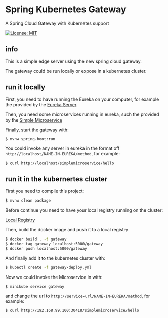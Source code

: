# Spring Kubernetes Gateway
A Spring Cloud Gateway with Kubernetes support

[![License: MIT](https://img.shields.io/badge/License-MIT-blue.svg)](/LICENSE)

## info

This is a simple edge server using the new spring cloud gateway.

The gateway could be run locally or expose in a kubernetes cluster.


## run it locally

First, you need to have running the Eureka on your computer, for example the provided by the [Eureka Server](../eureka-server/).

Then, you need some microservices running in eureka, such the provided by the [Simple Microservice](../simple-microservice/)

Finally, start the gateway with:

```bash
$ mvnw spring-boot:run
```

You could invoke any server in eureka in the format off `http://localhost/NAME-IN-EUREKA/method`, for example:

```bash
$ curl http://localhost/simplemicroservice/hello
```

## run it in the kubernertes cluster

First you need to compile this project:

```bash
$ mvnw clean package
```

Before continue you need to have your local registry running on the cluster:

 [Local Registry](../local-registry/)

Then, build the docker image and push it to a local registry

```bash
$ docker build . -t gateway
$ docker tag gateway localhost:5000/gateway
$ docker push localhost:5000/gateway
```

And finally add it to the kubernetes cluster with:

```bash
$ kubectl create -f gateway-deploy.yml
```
Now we could invoke the Microservice in with:

```bash
$ minikube service gateway
```

and change the url to `http://service-url/NAME-IN-EUREKA/method`, for example:

```bash
$ curl http://192.168.99.100:30418/simplemicroservice/hello
```
